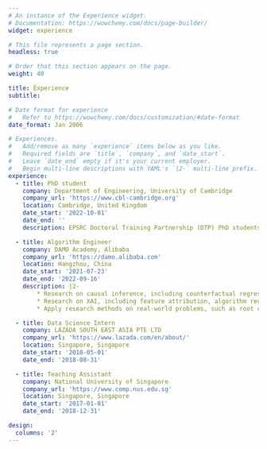 ```yaml
---
# An instance of the Experience widget.
# Documentation: https://wowchemy.com/docs/page-builder/
widget: experience

# This file represents a page section.
headless: true

# Order that this section appears on the page.
weight: 40

title: Experience
subtitle:

# Date format for experience
#   Refer to https://wowchemy.com/docs/customization/#date-format
date_format: Jan 2006

# Experiences.
#   Add/remove as many `experience` items below as you like.
#   Required fields are `title`, `company`, and `date_start`.
#   Leave `date_end` empty if it's your current employer.
#   Begin multi-line descriptions with YAML's `|2-` multi-line prefix.
experience:
  - title: PhD student
    company: Department of Engineering, University of Cambridge
    company_url: 'https://www.cbl-cambridge.org'
    location: Cambridge, United Kingdom
    date_start: '2022-10-01'
    date_end: ''
    description: EPSRC Doctoral Training Partnership (DTP) PhD studentship at the Department of Engineering

  - title: Algorithm Engineer
    company: DAMO Academy, Alibaba
    company_url: 'https://damo.alibaba.com'
    location: Hangzhou, China
    date_start: '2021-07-23'
    date_end: '2022-09-16'
    description: |2-
        * Research on causal inference, including counterfactual regression, causal discovery on mixed-type data, and uncertainty study of Bayesian network structural learning.
        * Research on XAI, including feature attribution, algorithm recourse, and mixture of experts.
        * Apply research methods on real-world problems, such as root cause analysis on shopping behavior data and explanability on electricity load forecasting.

  - title: Data Science Intern
    company: LAZADA SOUTH EAST ASIA PTE LTD
    company_url: 'https://www.lazada.com/en/about/'
    location: Singapore, Singapore
    date_start: '2018-05-01'
    date_end: '2018-08-31'

  - title: Teaching Assistant
    company: National University of Singapore
    company_url: 'https://www.comp.nus.edu.sg'
    location: Singapore, Singapore
    date_start: '2017-01-01'
    date_end: '2018-12-31'

design:
  columns: '2'
---
```

